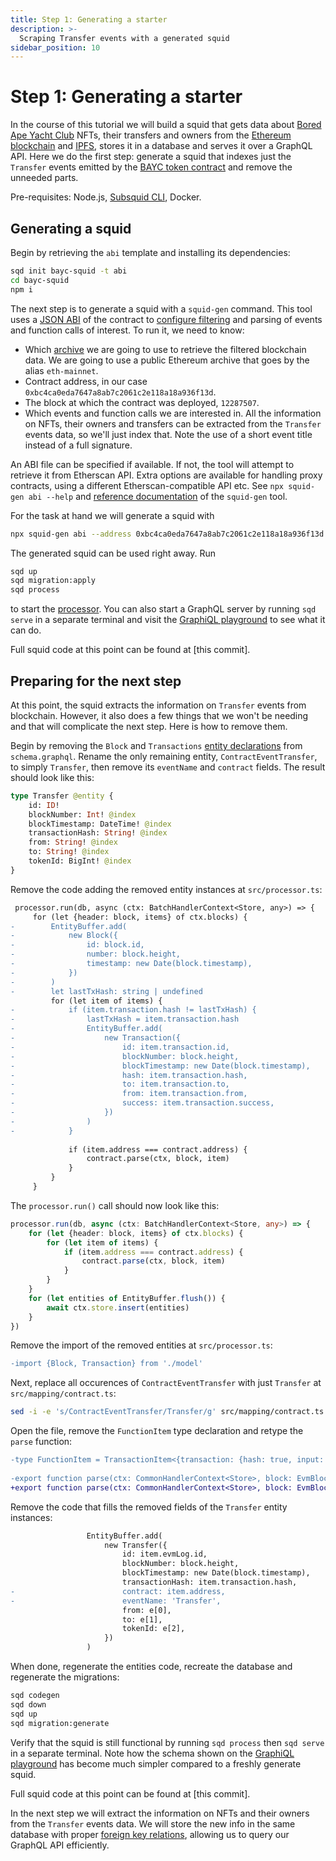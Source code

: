 ```yaml
---
title: Step 1: Generating a starter
description: >-
  Scraping Transfer events with a generated squid
sidebar_position: 10
---
```


# Step 1: Generating a starter

In the course of this tutorial we will build a squid that gets data about [Bored Ape Yacht Club](https://boredapeyachtclub.com) NFTs, their transfers and owners from the [Ethereum blockchain](https://ethereum.org) and [IPFS](https://ipfs.tech/), stores it in a database and serves it over a GraphQL API. Here we do the first step: generate a squid that indexes just the `Transfer` events emitted by the [BAYC token contract](https://etherscan.io/address/0xbc4ca0eda7647a8ab7c2061c2e118a18a936f13d) and remove the unneeded parts.

Pre-requisites: Node.js, [Subsquid CLI](/squid-cli/installation), Docker. 

## Generating a squid

Begin by retrieving the `abi` template and installing its dependencies:
```bash
sqd init bayc-squid -t abi
cd bayc-squid
npm i
```
The next step is to generate a squid with a `squid-gen` command. This tool uses a [JSON ABI](/dead) of the contract to [configure filtering](/evm-indexing/configuration) and parsing of events and function calls of interest. To run it, we need to know:
 - Which [archive](/archives) we are going to use to retrieve the filtered blockchain data. We are going to use a public Ethereum archive that goes by the alias `eth-mainnet`.
 - Contract address, in our case `0xbc4ca0eda7647a8ab7c2061c2e118a18a936f13d`.
 - The block at which the contract was deployed, `12287507`.
 - Which events and function calls we are interested in. All the information on NFTs, their owners and transfers can be extracted from the `Transfer` events data, so we'll just index that. Note the use of a short event title instead of a full signature.

An ABI file can be specified if available. If not, the tool will attempt to retrieve it from Etherscan API. Extra options are available for handling proxy contracts, using a different Etherscan-compatible API etc. See `npx squid-gen abi --help` and [reference documentation](/basics/squid-gen) of the `squid-gen` tool.

For the task at hand we will generate a squid with
```bash
npx squid-gen abi --address 0xbc4ca0eda7647a8ab7c2061c2e118a18a936f13d --archive eth-mainnet --event Transfer --from 12287507
```
The generated squid can be used right away. Run
```bash
sqd up
sqd migration:apply
sqd process
```
to start the [processor](/dead). You can also start a GraphQL server by running `sqd serve` in a separate terminal and visit the [GraphiQL playground](/dead) to see what it can do.

Full squid code at this point can be found at [this commit].

## Preparing for the next step

At this point, the squid extracts the information on `Transfer` events from blockchain. However, it also does a few things that we won't be needing and that will complicate the next step. Here is how to remove them.

Begin by removing the `Block` and `Transactions` [entity declarations](/dead) from `schema.graphql`. Rename the only remaining entity, `ContractEventTransfer`, to simply `Transfer`, then remove its `eventName` and `contract` fields. The result should look like this:
```graphql title=schema.graphql
type Transfer @entity {
    id: ID!
    blockNumber: Int! @index
    blockTimestamp: DateTime! @index
    transactionHash: String! @index
    from: String! @index
    to: String! @index
    tokenId: BigInt! @index
}
```
Remove the code adding the removed entity instances at `src/processor.ts`:
```diff
 processor.run(db, async (ctx: BatchHandlerContext<Store, any>) => {
     for (let {header: block, items} of ctx.blocks) {
-        EntityBuffer.add(
-            new Block({
-                id: block.id,
-                number: block.height,
-                timestamp: new Date(block.timestamp),
-            })
-        )
-        let lastTxHash: string | undefined
         for (let item of items) {
-            if (item.transaction.hash != lastTxHash) {
-                lastTxHash = item.transaction.hash
-                EntityBuffer.add(
-                    new Transaction({
-                        id: item.transaction.id,
-                        blockNumber: block.height,
-                        blockTimestamp: new Date(block.timestamp),
-                        hash: item.transaction.hash,
-                        to: item.transaction.to,
-                        from: item.transaction.from,
-                        success: item.transaction.success,
-                    })
-                )
-            }
 
             if (item.address === contract.address) {
                 contract.parse(ctx, block, item)
             }
         }
     }
```
The `processor.run()` call should now look like this:
```typescript
processor.run(db, async (ctx: BatchHandlerContext<Store, any>) => {
    for (let {header: block, items} of ctx.blocks) {
        for (let item of items) {
            if (item.address === contract.address) {
                contract.parse(ctx, block, item)
            }
        }
    }
    for (let entities of EntityBuffer.flush()) {
        await ctx.store.insert(entities)
    }
})
```
Remove the import of the removed entities at `src/processor.ts`:
```diff
-import {Block, Transaction} from './model'
```
Next, replace all occurences of `ContractEventTransfer` with just `Transfer` at `src/mapping/contract.ts`:
```bash
sed -i -e 's/ContractEventTransfer/Transfer/g' src/mapping/contract.ts
```
Open the file, remove the `FunctionItem` type declaration and retype the `parse` function:
```diff
-type FunctionItem = TransactionItem<{transaction: {hash: true, input: true, value: true, status: true}}>
 
-export function parse(ctx: CommonHandlerContext<Store>, block: EvmBlock, item: EventItem | FunctionItem) {
+export function parse(ctx: CommonHandlerContext<Store>, block: EvmBlock, item: EventItem) {
```
Remove the code that fills the removed fields of the `Transfer` entity instances:
```diff
                 EntityBuffer.add(
                     new Transfer({
                         id: item.evmLog.id,
                         blockNumber: block.height,
                         blockTimestamp: new Date(block.timestamp),
                         transactionHash: item.transaction.hash,
-                        contract: item.address,
-                        eventName: 'Transfer',
                         from: e[0],
                         to: e[1],
                         tokenId: e[2],
                     })
                 )
```

When done, regenerate the entities code, recreate the database and regenerate the migrations:
```bash
sqd codegen
sqd down
sqd up
sqd migration:generate
```
Verify that the squid is still functional by running `sqd process` then `sqd serve` in a separate terminal. Note how the schema shown on the [GraphiQL playground](http://localhost:4350/graphql) has become much simpler compared to a freshly generate squid.

Full squid code at this point can be found at [this commit].

In the next step we will extract the information on NFTs and their owners from the `Transfer` events data. We will store the new info in the same database with proper [foreign key relations](/basics/schema-file/entity-relations), allowing us to query our GraphQL API efficiently.

